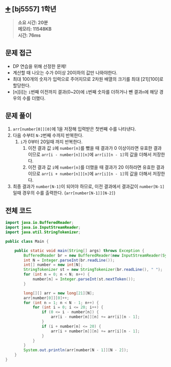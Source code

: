 ## [➕](https://www.acmicpc.net/problem/5557) [bj5557] 1학년

> **소요 시간: 20분<br>
> 메모리: 11548KB<br>
> 시간: 76ms**

## 문제 접근
- DP 연습을 위해 선정한 문제!
- 계산할 때 나오는 수가 0이상 20이하의 값만 나와야한다.
- 최대 100개의 숫자가 입력으로 주어지므로 2차원 배열의 크기를 최대 [21][100]로 할당한다.
- [n][i]는 `i`번째 이전까지 결과(0~20)에 `i`번째 숫자를 더하거나 뺀 결과`n`에 해당 경우의 수를 더했다.

## 문제 풀이
1. `arr[number[0]][0]`에 1을 저장해 입력받은 첫번째 수를 나타낸다.
2. 다음 수부터 `N-2`번째 수까지 반복한다.
	1. `i`가 0부터 20일때 까지 반복한다.
		1. 이전 결과 값 `i`에 `number[n]`를 뺐을 때 결과가 0 이상이라면 유효한 결과이므로 `arr[i - number[n]][n]`에 `arr[i][n - 1]`의 값을 더해서 저장한다.
		2. 이전 결과 값 `i`에 `number[n]`를 더했을 때 결과가 20 이하라면 유효한 결과이므로 `arr[i + number[n]][n]`에 `arr[i][n - 1]`의 값을 더해서 저장한다.
3. 최종 결과가 `number[N-1]`이 되어야 하므로, 이전 결과에서 결과값이 `number[N-1]`일때 경우의 수를 출력한다. (`arr[number[N-1]][N-2]`)

## 전체 코드
```java
import java.io.BufferedReader;
import java.io.InputStreamReader;
import java.util.StringTokenizer;

public class Main {

    public static void main(String[] args) throws Exception {
        BufferedReader br = new BufferedReader(new InputStreamReader(System.in));
        int N = Integer.parseInt(br.readLine());
        int[] number = new int[N];
        StringTokenizer st = new StringTokenizer(br.readLine(), " ");
        for (int n = 0; n < N; n++) {
            number[n] = Integer.parseInt(st.nextToken());
        }

        long[][] arr = new long[21][N];
        arr[number[0]][0]++;
        for (int n = 1; n < N - 1; n++) {
            for (int i = 0; i <= 20; i++) {
                if (0 <= i - number[n]) {
                    arr[i - number[n]][n] += arr[i][n - 1];
                }
                if (i + number[n] <= 20) {
                    arr[i + number[n]][n] += arr[i][n - 1];
                }
            }
        }
        System.out.println(arr[number[N - 1]][N - 2]);
    }
}
```
